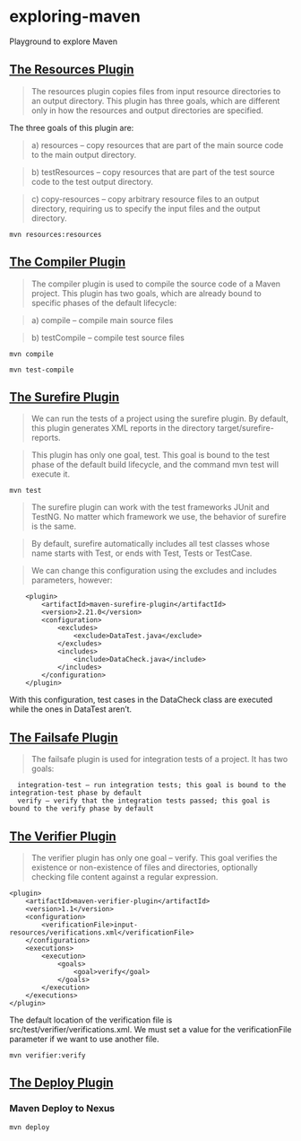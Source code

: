 # exploring-maven
Playground to explore Maven

## [The Resources Plugin](https://www.baeldung.com/maven-resources-plugin)
> The resources plugin copies files from input resource directories to an output directory. This plugin has three goals, which are different only in how the resources and output directories are specified.

The three goals of this plugin are:

> a) resources – copy resources that are part of the main source code to the main output directory.

> b) testResources – copy resources that are part of the test source code to the test output directory.

>c) copy-resources – copy arbitrary resource files to an output directory, requiring us to specify the input files and the output directory.

    mvn resources:resources
    

## [The Compiler Plugin](https://www.baeldung.com/maven-compiler-plugin)
>The compiler plugin is used to compile the source code of a Maven project. This plugin has two goals, which are already bound to specific phases of the default lifecycle:

> a) compile – compile main source files

> b) testCompile – compile test source files
    
    mvn compile 
    
    mvn test-compile
    
## [The Surefire Plugin](https://www.baeldung.com/maven-surefire-plugin)
> We can run the tests of a project using the surefire plugin. By default, this plugin generates XML reports in the directory target/surefire-reports.

>This plugin has only one goal, test. This goal is bound to the test phase of the default build lifecycle, and the command mvn test will execute it.

    mvn test
    
> The surefire plugin can work with the test frameworks JUnit and TestNG. No matter which framework we use, the behavior of surefire is the same.
  
>  By default, surefire automatically includes all test classes whose name starts with Test, or ends with Test, Tests or TestCase.
  
>  We can change this configuration using the excludes and includes parameters, however:
  ```
      <plugin>
          <artifactId>maven-surefire-plugin</artifactId>
          <version>2.21.0</version>
          <configuration>
              <excludes>
                  <exclude>DataTest.java</exclude>
              </excludes>
              <includes>
                  <include>DataCheck.java</include>
              </includes>
          </configuration>
      </plugin>
  ```
  With this configuration, test cases in the DataCheck class are executed while the ones in DataTest aren’t.


## [The Failsafe Plugin](https://www.baeldung.com/core-maven-plugins)
> The failsafe plugin is used for integration tests of a project. It has two goals:
  
      integration-test – run integration tests; this goal is bound to the integration-test phase by default
      verify – verify that the integration tests passed; this goal is bound to the verify phase by default

## [The Verifier Plugin](https://www.baeldung.com/maven-verifier-plugin)
> The verifier plugin has only one goal – verify. This goal verifies the existence or non-existence of files and directories, optionally checking file content against a regular expression.

    <plugin>
        <artifactId>maven-verifier-plugin</artifactId>
        <version>1.1</version>
        <configuration>
            <verificationFile>input-resources/verifications.xml</verificationFile>
        </configuration>
        <executions>
            <execution>
                <goals>
                    <goal>verify</goal>
                </goals>
            </execution>
        </executions>
    </plugin>

The default location of the verification file is src/test/verifier/verifications.xml. We must set a value for the verificationFile parameter if we want to use another file.

    mvn verifier:verify
    
    
## [The Deploy Plugin](https://www.baeldung.com/maven-deploy-nexus)
### Maven Deploy to Nexus
 
    mvn deploy
    
    
